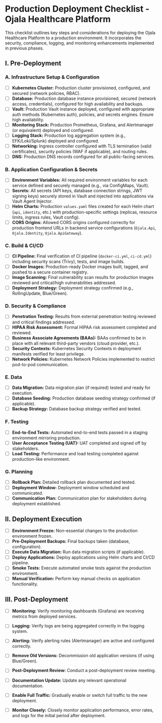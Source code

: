 # Production Deployment Checklist - Ojala Healthcare Platform

This checklist outlines key steps and considerations for deploying the Ojala Healthcare Platform to a production environment. It incorporates the security, compliance, logging, and monitoring enhancements implemented in previous phases.

## I. Pre-Deployment

### A. Infrastructure Setup & Configuration

*   [ ] **Kubernetes Cluster:** Production cluster provisioned, configured, and secured (network policies, RBAC).
*   [ ] **Database:** Production database instance provisioned, secured (network access, credentials), configured for high availability and backups.
*   [ ] **Vault:** Production Vault instance deployed, configured with appropriate auth methods (Kubernetes auth), policies, and secrets engines. Ensure high availability.
*   [ ] **Monitoring Stack:** Production Prometheus, Grafana, and Alertmanager (or equivalent) deployed and configured.
*   [ ] **Logging Stack:** Production log aggregation system (e.g., EFK/Loki/Splunk) deployed and configured.
*   [ ] **Networking:** Ingress controller configured with TLS termination (valid certificates), security policies (WAF if applicable), and routing rules.
*   [ ] **DNS:** Production DNS records configured for all public-facing services.

### B. Application Configuration & Secrets

*   [ ] **Environment Variables:** All required environment variables for each service defined and securely managed (e.g., via ConfigMaps, Vault).
*   [ ] **Secrets:** All secrets (API keys, database connection strings, JWT signing keys) securely stored in Vault and injected into applications via Vault Agent Injector.
*   [ ] **Helm Charts:** Production `values.yaml` files created for each Helm chart (`api`, `identity`, etc.) with production-specific settings (replicas, resource limits, ingress rules, Vault config).
*   [ ] **CORS Origins:** Allowed CORS origins configured correctly for production frontend URLs in backend service configurations (`Ojala.Api`, `Ojala.Identity`, `Ojala.ApiGateway`).

### C. Build & CI/CD

*   [ ] **CI Pipeline:** Final verification of CI pipeline (`docker-ci.yml`, `ci-cd.yml`) including security scans (Trivy), tests, and image builds.
*   [ ] **Docker Images:** Production-ready Docker images built, tagged, and pushed to a secure container registry.
*   [ ] **Image Scanning:** Final vulnerability scan results for production images reviewed and critical/high vulnerabilities addressed.
*   [ ] **Deployment Strategy:** Deployment strategy confirmed (e.g., RollingUpdate, Blue/Green).

### D. Security & Compliance

*   [ ] **Penetration Testing:** Results from external penetration testing reviewed and critical findings addressed.
*   [ ] **HIPAA Risk Assessment:** Formal HIPAA risk assessment completed and reviewed.
*   [ ] **Business Associate Agreements (BAAs):** BAAs confirmed to be in place with all relevant third-party vendors (cloud provider, etc.).
*   [ ] **Security Contexts:** Kubernetes Security Contexts in deployment manifests verified for least privilege.
*   [ ] **Network Policies:** Kubernetes Network Policies implemented to restrict pod-to-pod communication.

### E. Data

*   [ ] **Data Migration:** Data migration plan (if required) tested and ready for execution.
*   [ ] **Database Seeding:** Production database seeding strategy confirmed (if applicable).
*   [ ] **Backup Strategy:** Database backup strategy verified and tested.

### F. Testing

*   [ ] **End-to-End Tests:** Automated end-to-end tests passed in a staging environment mirroring production.
*   [ ] **User Acceptance Testing (UAT):** UAT completed and signed off by stakeholders.
*   [ ] **Load Testing:** Performance and load testing completed against production-like environment.

### G. Planning

*   [ ] **Rollback Plan:** Detailed rollback plan documented and tested.
*   [ ] **Deployment Window:** Deployment window scheduled and communicated.
*   [ ] **Communication Plan:** Communication plan for stakeholders during deployment established.

## II. Deployment Execution

*   [ ] **Environment Freeze:** Non-essential changes to the production environment frozen.
*   [ ] **Pre-Deployment Backups:** Final backups taken (database, configuration).
*   [ ] **Execute Data Migration:** Run data migration scripts (if applicable).
*   [ ] **Deploy Applications:** Deploy applications using Helm charts and CI/CD pipeline.
*   [ ] **Smoke Tests:** Execute automated smoke tests against the production environment.
*   [ ] **Manual Verification:** Perform key manual checks on application functionality.

## III. Post-Deployment

*   [ ] **Monitoring:** Verify monitoring dashboards (Grafana) are receiving metrics from deployed services.
*   [ ] **Logging:** Verify logs are being aggregated correctly in the logging system.
*   [ ] **Alerting:** Verify alerting rules (Alertmanager) are active and configured correctly.
*   [ ] **Remove Old Versions:** Decommission old application versions (if using Blue/Green).
*   [ ] **Post-Deployment Review:** Conduct a post-deployment review meeting.
*   [ ] **Documentation Update:** Update any relevant operational documentation.
*   [ ] **Enable Full Traffic:** Gradually enable or switch full traffic to the new deployment.
*   [ ] **Monitor Closely:** Closely monitor application performance, error rates, and logs for the initial period after deployment.

